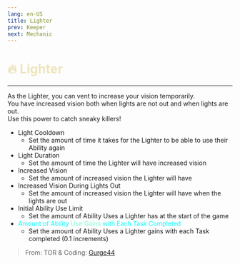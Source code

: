 ```yaml
---
lang: en-US
title: Lighter
prev: Keeper
next: Mechanic
---
```


# <font color="#eee5be">🔥 <b>Lighter</b></font> <Badge text="Support" type="tip" vertical="middle"/>

***

As the Lighter, you can vent to increase your vision temporarily.<br>
You have increased vision both when lights are not out and when lights are out.<br>
Use this power to catch sneaky killers!

- Light Cooldown
  - Set the amount of time it takes for the Lighter to be able to use their Ability again
- Light Duration
  - Set the amount of time the Lighter will have increased vision
- Increased Vision
  - Set the amount of increased vision the Lighter will have
- Increased Vision During Lights Out
  - Set the amount of increased vision the Lighter will have when the lights are out
- Initial Ability Use Limit
  - Set the amount of Ability Uses a Lighter has at the start of the game
- <font color=#00ffff>Amount of Ability</font> <font color=#7fffd2>Use Gains</font> <font color=#00ffff>with Each Task Completed</font>
  - Set the amount of Ability Uses a Lighter gains with each Task completed (0.1 increments)

> From: TOR & Coding: [Gurge44](#)
